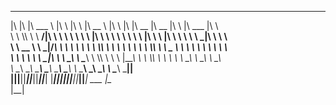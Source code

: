  ___  ___  _______   ___       ___       ________          ___       __   ________  ________  ___       ________  ___       
|\  \|\  \|\  ___ \ |\  \     |\  \     |\   __  \        |\  \     |\  \|\   __  \|\   __  \|\  \     |\   ___ \|\  \      
\ \  \\\  \ \   __/|\ \  \    \ \  \    \ \  \|\  \       \ \  \    \ \  \ \  \|\  \ \  \|\  \ \  \    \ \  \_|\ \ \  \     
 \ \   __  \ \  \_|/_\ \  \    \ \  \    \ \  \\\  \       \ \  \  __\ \  \ \  \\\  \ \   _  _\ \  \    \ \  \ \\ \ \  \    
  \ \  \ \  \ \  \_|\ \ \  \____\ \  \____\ \  \\\  \       \ \  \|\__\_\  \ \  \\\  \ \  \\  \\ \  \____\ \  \_\\ \ \__\   
   \ \__\ \__\ \_______\ \_______\ \_______\ \_______\       \ \____________\ \_______\ \__\\ _\\ \_______\ \_______\|__|   
    \|__|\|__|\|_______|\|_______|\|_______|\|_______|        \|____________|\|_______|\|__|\|__|\|_______|\|_______|   ___ 
                                                                                                                       |\__\
                                                                                                                       \|__|
